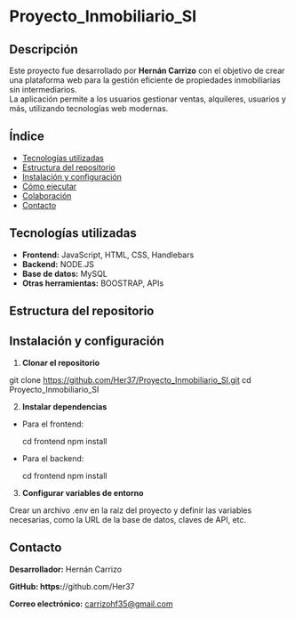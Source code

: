 # Proyecto_Inmobiliario_SI

## Descripción

Este proyecto fue desarrollado por **Hernán Carrizo** con el objetivo de crear una plataforma web para la gestión eficiente de propiedades inmobiliarias sin intermediarios.  
La aplicación permite a los usuarios gestionar ventas, alquileres, usuarios y más, utilizando tecnologías web modernas.

## Índice

- [Tecnologías utilizadas](#tecnologías-utilizadas)
- [Estructura del repositorio](#estructura-del-repositorio)
- [Instalación y configuración](#instalación-y-configuración)
- [Cómo ejecutar](#cómo-ejecutar)
- [Colaboración](#colaboración)
- [Contacto](#contacto)

## Tecnologías utilizadas

- **Frontend:** JavaScript, HTML, CSS, Handlebars  
- **Backend:** NODE.JS 
- **Base de datos:** MySQL  
- **Otras herramientas:** BOOSTRAP, APIs

## Estructura del repositorio


## Instalación y configuración

1. **Clonar el repositorio**

  git clone https://github.com/Her37/Proyecto_Inmobiliario_SI.git
  cd Proyecto_Inmobiliario_SI

2. **Instalar dependencias**

- Para el frontend:

  cd frontend
  npm install

- Para el backend:

  cd frontend
  npm install

3. **Configurar variables de entorno**

Crear un archivo .env en la raíz del proyecto y definir las variables necesarias, como la URL de la base de datos, claves de API, etc.

## Contacto

**Desarrollador:** Hernán Carrizo

**GitHub: https:**//github.com/Her37

**Correo electrónico:** carrizohf35@gmail.com
